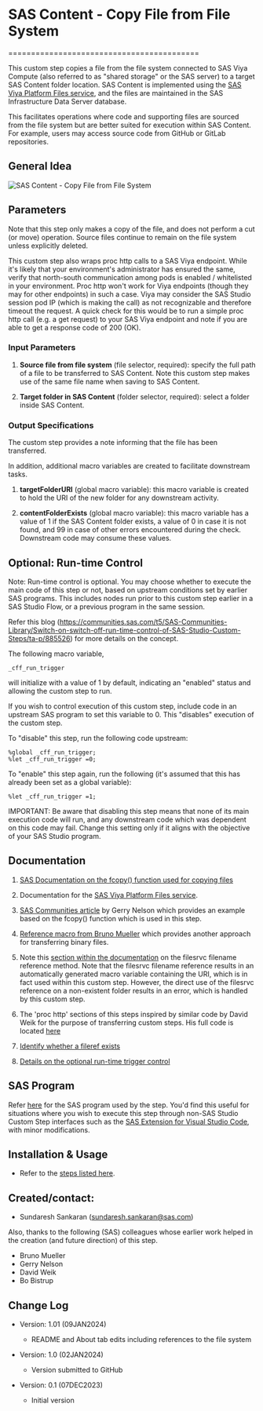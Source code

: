 # SAS Content - Copy File from File System
==========================================

This custom step copies a file from the file system connected to SAS Viya Compute (also referred to as "shared storage" or the SAS server) to a target SAS Content folder location. SAS Content is implemented using the [SAS Viya Platform Files service](https://go.documentation.sas.com/doc/en/pgmsascdc/default/pgmgs/p1xx7ixqx0y1ldn1f7rkexhbol71.htm), and the files are maintained in the SAS Infrastructure Data Server database.

This facilitates operations where code and supporting files are sourced from the file system but are better suited for execution within SAS Content.  For example, users may access source code from GitHub or GitLab repositories.  

## General Idea
![SAS Content - Copy File from File System](./img/SAS_Content_Copy_Files_from_File_System.gif)

## Parameters

Note that this step only makes a copy of the file, and does not perform a cut (or move) operation. Source files continue to remain on the file system unless explicitly deleted.

This custom step also wraps proc http calls to a SAS Viya endpoint.  While it's likely that your environment's administrator has ensured the same, verify that north-south communication among pods is enabled / whitelisted in your environment.  Proc http won't work for Viya endpoints (though they may for other endpoints) in such a case.  Viya may consider the SAS Studio session pod IP (which is making the call) as not recognizable and therefore timeout the request.  A quick check for this would be to run a simple proc http call (e.g. a get request) to your SAS Viya endpoint and note if you are able to get a response code of 200 (OK).


### Input Parameters

1. **Source file from file system** (file selector, required): specify the full path of a file to be transferred to SAS Content.  Note this custom step makes use of the same file name when saving to SAS Content.

2. **Target folder in SAS Content** (folder selector, required): select a folder inside SAS Content.  

### Output Specifications

The custom step provides a note informing that the file has been transferred. 

In addition,  additional macro variables are created to facilitate downstream tasks.

1. **targetFolderURI** (global macro variable): this macro variable is created to hold the URI of the new folder for any downstream activity.

2. **contentFolderExists** (global macro variable): this macro variable has a value of 1 if the SAS Content folder exists, a value of 0 in case it is not found, and 99 in case of other errors encountered during the check.  Downstream code may consume these values.


## Optional: Run-time Control

Note: Run-time control is optional.  You may choose whether to execute the main code of this step or not, based on upstream conditions set by earlier SAS programs.  This includes nodes run prior to this custom step earlier in a SAS Studio Flow, or a previous program in the same session.

Refer this blog (https://communities.sas.com/t5/SAS-Communities-Library/Switch-on-switch-off-run-time-control-of-SAS-Studio-Custom-Steps/ta-p/885526) for more details on the concept.

The following macro variable,

```sas
_cff_run_trigger
```

will initialize with a value of 1 by default, indicating an "enabled" status and allowing the custom step to run.

If you wish to control execution of this custom step, include code in an upstream SAS program to set this variable to 0.  This "disables" execution of the custom step.

To "disable" this step, run the following code upstream:

```sas
%global _cff_run_trigger;
%let _cff_run_trigger =0;
```

To "enable" this step again, run the following (it's assumed that this has already been set as a global variable):

```sas
%let _cff_run_trigger =1;
```

IMPORTANT: Be aware that disabling this step means that none of its main execution code will run, and any  downstream code which was dependent on this code may fail.  Change this setting only if it aligns with the objective of your SAS Studio program.


## Documentation

1. [SAS Documentation on the fcopy() function used for copying files](https://go.documentation.sas.com/doc/en/pgmsascdc/default/lefunctionsref/n10dz22b5ixohin1vwzilweetek0.htm)

2. Documentation for the [SAS Viya Platform Files service](https://go.documentation.sas.com/doc/en/pgmsascdc/default/pgmgs/p1xx7ixqx0y1ldn1f7rkexhbol71.htm).

3. [SAS Communities article](https://communities.sas.com/t5/SAS-Communities-Library/Making-SAS-programs-stored-on-the-file-system-available-to-SAS/ta-p/525688) by Gerry Nelson which provides an example based on the fcopy() function which is used in this step. 

4. [Reference macro from Bruno Mueller](https://blogs.sas.com/content/sasdummy/files/2013/09/binaryfilecopy.sas_.txt) which provides another approach for transferring binary files.

5. Note this [section within the documentation](https://go.documentation.sas.com/doc/en/pgmsascdc/default/lestmtsglobal/p0qapul7pyz9hmn0zfoefj0c278a.htm#p0nscb67k9xhr5n1fqx4pvnoed4f) on the filesrvc filename reference method.  Note that the filesrvc filename reference results in an automatically generated macro variable containing the URI, which is in fact used within this custom step.  However, the direct use of the filesrvc reference on a non-existent folder results in an error, which is handled by this custom step.  

6. The 'proc http' sections of this steps inspired by similar code by David Weik for the purpose of transferring custom steps.  His full code is located [here](https://github.com/Criptic/sas_snippets/blob/master/Upload-and-Register-all-Custom-Steps.sas)

7. [Identify whether a fileref exists](https://go.documentation.sas.com/doc/en/pgmsascdc/default/lefunctionsref/p0b6qacxrmnzc4n145t9jps0yzdc.htm) 

8. [Details on the optional run-time trigger control](https://communities.sas.com/t5/SAS-Communities-Library/Switch-on-switch-off-run-time-control-of-SAS-Studio-Custom-Steps/ta-p/885526)


## SAS Program

Refer [here](./extras/SAS%20Content%20-%20Copy%20File%20from%20File%20System.sas) for the SAS program used by the step.  You'd find this useful for situations where you wish to execute this step through non-SAS Studio Custom Step interfaces such as the [SAS Extension for Visual Studio Code](https://github.com/sassoftware/vscode-sas-extension), with minor modifications. 

## Installation & Usage

- Refer to the [steps listed here](https://github.com/sassoftware/sas-studio-custom-steps#getting-started---making-a-custom-step-from-this-repository-available-in-sas-studio).


## Created/contact: 

- Sundaresh Sankaran (sundaresh.sankaran@sas.com)

Also, thanks to the following (SAS) colleagues whose earlier work helped in the creation (and future direction) of this step.

- Bruno Mueller 
- Gerry Nelson 
- David Weik 
- Bo Bistrup 


## Change Log

* Version: 1.01  (09JAN2024)
  * README and About tab edits including references to the file system

* Version: 1.0  (02JAN2024)
  * Version submitted to GitHub

* Version: 0.1  (07DEC2023)
  * Initial version
